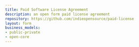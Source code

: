 ```yaml
---
title: Paid Software License Agreement
description: an open form paid license agreement
repository: https://github.com/indieopensource/paid-license
layout: form
business_models:
- public-private
- open-core
---
```

